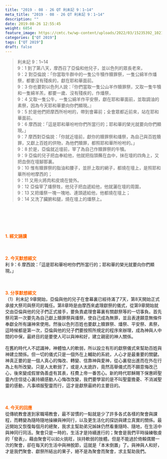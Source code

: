 ```yaml
---
title: "2019 - 08 - 26 QT 利未記 9：1~14"
meta_title: "2019 - 08 - 26 QT 利未記 9：1~14"
description: ""
date: 2019-08-26 12:55:45
weight: 6854
feature_image: https://cmtc.tw/wp-content/uploads/2022/03/15235392_10211799862337740_180693556567566654_o-1.webp
categories: ["QT 2019"]
tags: ["QT 2019"]
draft: false
---
```


<blockquote>利未記 9：1~14<br />
9：1 到了第八天，摩西召了亞倫和他兒子，並以色列的眾長老來，<br />
9：2 對亞倫說：「你當取牛群中的一隻公牛犢作贖罪祭，一隻公綿羊作燔祭，都要沒有殘疾的，獻在耶和華面前。<br />
9：3 你也要對以色列人說：『你們當取一隻公山羊作贖罪祭，又取一隻牛犢和一隻綿羊羔，都要一歲、沒有殘疾的，作燔祭，<br />
9：4 又取一隻公牛，一隻公綿羊作平安祭，獻在耶和華面前，並取調油的素祭，因為今天耶和華要向你們顯現。』<br />
9：5 於是他們把摩西所吩咐的，帶到會幕前；全會眾都近前來，站在耶和華面前。<br />
9：6 摩西說：「這是耶和華吩咐你們所當行的；耶和華的榮光就要向你們顯現。」<br />
9：7 摩西對亞倫說：「你就近壇前，獻你的贖罪祭和燔祭，為自己與百姓贖罪，又獻上百姓的供物，為他們贖罪，都照耶和華所吩咐的。」<br />
9：8 於是，亞倫就近壇前，宰了為自己作贖罪祭的牛犢。<br />
9：9 亞倫的兒子把血奉給他，他就把指頭蘸在血中，抹在壇的四角上，又把血倒在壇腳那裏。<br />
9：10 惟有贖罪祭的脂油和腰子，並肝上取的網子，都燒在壇上，是照耶和華所吩咐摩西的；<br />
9：11 又用火將肉和皮燒在營外。<br />
9：12 亞倫宰了燔祭牲，他兒子把血遞給他，他就灑在壇的周圍，<br />
9：13 又把燔祭一塊一塊地、連頭遞給他，他都燒在壇上；<br />
9：14 又洗了臟腑和腿，燒在壇上的燔祭上。</blockquote><br />
&nbsp;<br />
<br />
&nbsp;<br />
<br />
<span style="color: #ff6600;"><strong>1. </strong><strong>經文誦讀</strong></span><br />
<br />
<span style="color: #ff6600;"><strong> </strong></span><br />
<br />
<span style="color: #ff6600;"><strong>2. 今天默想</strong><strong>經文<br />
</strong></span>利 9：6 摩西說：「這是耶和華吩咐你們所當行的；耶和華的榮光就要向你們顯現。」<br />
<br />
&nbsp;<br />
<br />
<span style="color: #ff6600;"><strong>3. 分享默想經文<br />
</strong></span>（1）利未記 9章開始，亞倫與他的兒子在會幕裏已經待滿了7天，第8天開始正式承接大祭司與祭司的職任。第8章時是由摩西來處理獻祭的儀式，從第9章開始就交由亞倫與他的兒子們正式接手，要負責處理會幕裏有關獻祭等的一切事負。首先祭司第一次要先為自己獻上贖罪祭與燔祭，使自己成為無罪，並且表達願意無條件奉獻全所有讓神來使用。然後以色列百姓也要獻上贖罪祭、燔祭、平安祭、素祭，這時候都是第一次，亞倫與他的兒子們要按照所規定的程序來辦理，成為神與人中間的中保，最終目的是要使人可以與神和好，建立親密的神人關係。<br />
<br />
在舊約時代人不認識神，神體恤人的軟弱，所以設立有形的獻祭儀式來幫助百姓與神建立關係。但一切的儀式只是一個外在上輔助的系統，人心才是最重要的關鍵。神真正要的是一個人真心的悔改、轉變、信靠神與愛神，從心裏發出進而在外在行為上有所改變。只是人太軟弱了，或是人太詭詐，竟然高舉儀式而不願意悔改己心，後來變成假冒偽善虛有其表，枉費上帝一番苦心。新約時代耶穌賜下保惠師聖靈內住信徒心裏持續感動人心悔改改變，我們要學習的是不叫聖靈擔憂、不消滅聖靈的感動，凡事順服聖靈而行，這才是獻祭最終的主要目的。<br />
<br />
&nbsp;<br />
<br />
<span style="color: #ff6600;"><strong>4. 今天的回應<br />
</strong></span>從傳統教會進到家職場教會，最不習慣的一點就是少了許多各式各樣的聚會與課程，而轉變為隨時隨地操練與神同行，以及更生活化的探訪與建立真實的關係。最近開始又恢復每個月的總聚，我求主幫助弟兄姊妹仍然看重隨時、隨地，在生活中與神同行同活。聚會只是一時的，生活才是持續進行的；聚會是我們平時操練敬虔的「發表」，藉由聚會可以如火挑旺，扶持軟弱的肢體。但是不能過於倚賴偶爾一次的聚會，卻在每天的生活中與神脫節，這就是「本末倒置」了。與神與人和好，才是我們聚會、獻祭所結出的果子，絕不是為聚會而聚會，求主幫助我們。<br />
<br />
&nbsp;<br />
<br />
&nbsp;
        